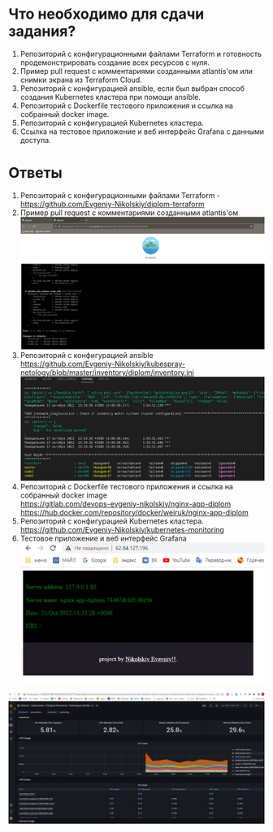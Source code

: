 # Что необходимо для сдачи задания?
1. Репозиторий с конфигурационными файлами Terraform и готовность продемонстрировать создание всех ресурсов с нуля.
2. Пример pull request с комментариями созданными atlantis'ом или снимки экрана из Terraform Cloud.
3. Репозиторий с конфигурацией ansible, если был выбран способ создания Kubernetes кластера при помощи ansible.
4. Репозиторий с Dockerfile тестового приложения и ссылка на собранный docker image.
5. Репозиторий с конфигурацией Kubernetes кластера.
6. Ссылка на тестовое приложение и веб интерфейс Grafana с данными доступа.


# Ответы

1. Репозиторий с конфигурационными файлами Terraform - https://github.com/Evgeniy-Nikolskiy/diplom-terraform
2. Пример pull request с комментариями созданными atlantis'ом   
![](https://raw.githubusercontent.com/Evgeniy-Nikolskiy/Netology-diplom/main/assets/atlantis.jpg)
3. Репозиторий с конфигурацией ansible  
https://github.com/Evgeniy-Nikolskiy/kubespray-netology/blob/master/inventory/diplom/inventory.ini
![](https://raw.githubusercontent.com/Evgeniy-Nikolskiy/Netology-diplom/main/assets/1.jpg)
4. Репозиторий с Dockerfile тестового приложения и ссылка на собранный docker image   
   https://gitlab.com/devops-evgeniy-nikolskiy/nginx-app-diplom  
   https://hub.docker.com/repository/docker/weiruk/nginx-app-diplom  
5. Репозиторий с конфигурацией Kubernetes кластера.  
https://github.com/Evgeniy-Nikolskiy/kubernetes-monitoring
6. Тестовое приложение и веб интерфейс Grafana
![](https://raw.githubusercontent.com/Evgeniy-Nikolskiy/Netology-diplom/main/assets/2.jpg)

![](https://raw.githubusercontent.com/Evgeniy-Nikolskiy/Netology-diplom/main/assets/3.jpg)